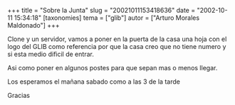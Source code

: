 +++
title = "Sobre la Junta"
slug = "20021011153418636"
date = "2002-10-11 15:34:18"
[taxonomies]
tema = ["glib"]
autor = ["Arturo Morales Maldonado"]
+++

Clone y un servidor, vamos a poner en la puerta de la casa una hoja con
el logo del GLIB como referencia por que la casa creo que no tiene
numero y si esta medio dificil de entrar.

Asi como poner en algunos postes para que sepan mas o menos llegar.

Los esperamos el mañana sabado como a las 3 de la tarde

Gracias


